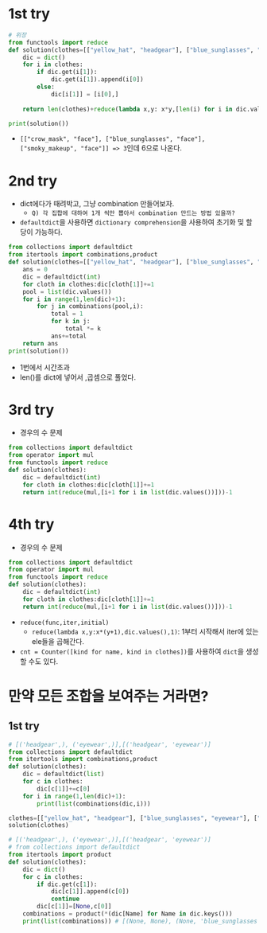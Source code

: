 # 1st try
```python
# 위장
from functools import reduce
def solution(clothes=[["yellow_hat", "headgear"], ["blue_sunglasses", "eyewear"], ["green_turban", "headgear"]]):
    dic = dict()
    for i in clothes:
        if dic.get(i[1]):
            dic.get(i[1]).append(i[0])
        else:            
            dic[i[1]] = [i[0],]
    
    return len(clothes)+reduce(lambda x,y: x*y,[len(i) for i in dic.values()])

print(solution())
```
- `[["crow_mask", "face"], ["blue_sunglasses", "face"], ["smoky_makeup", "face"]] => 3`인데 6으로 나온다.

# 2nd try
- dict에다가 때려박고, 그냥 combination 만들어보자. 
    - `Q) 각 집합에 대하여 1개 씩만 뽑아서 combination 만드는 방법 있을까?`
- `defaultdict`을 사용하면 `dictionary comprehension`을 사용하여 초기화 및 할당이 가능하다.

```python
from collections import defaultdict
from itertools import combinations,product
def solution(clothes=[["yellow_hat", "headgear"], ["blue_sunglasses", "eyewear"], ["green_turban", "headgear"]]):
    ans = 0
    dic = defaultdict(int)
    for cloth in clothes:dic[cloth[1]]+=1
    pool = list(dic.values())
    for i in range(1,len(dic)+1):
        for j in combinations(pool,i):
            total = 1
            for k in j:
                total *= k
            ans+=total  
    return ans
print(solution())
```
- 1번에서 시간초과
- len()를 dict에 넣어서 ,곱셈으로 풀었다.

# 3rd try
- 경우의 수 문제
```python
from collections import defaultdict
from operator import mul
from functools import reduce
def solution(clothes):
    dic = defaultdict(int)
    for cloth in clothes:dic[cloth[1]]+=1
    return int(reduce(mul,[i+1 for i in list(dic.values())]))-1
```


# 4th try
- 경우의 수 문제
```python
from collections import defaultdict
from operator import mul
from functools import reduce
def solution(clothes):
    dic = defaultdict(int)
    for cloth in clothes:dic[cloth[1]]+=1
    return int(reduce(mul,[i+1 for i in list(dic.values())]))-1
```

- `reduce(func,iter,initial)`
    - `reduce(lambda x,y:x*(y+1),dic.values(),1)`: 1부터 시작해서 iter에 있는 ele들을 곱해간다. 
- `cnt = Counter([kind for name, kind in clothes])`를 사용하여 `dict`을 생성할 수도 있다.

# 만약 모든 조합을 보여주는 거라면?

## 1st try
```python
# [('headgear',), ('eyewear',)],[('headgear', 'eyewear')]
from collections import defaultdict
from itertools import combinations,product
def solution(clothes):
    dic = defaultdict(list)
    for c in clothes:
        dic[c[1]]+=c[0]
    for i in range(1,len(dic)+1):
        print(list(combinations(dic,i)))

clothes=[["yellow_hat", "headgear"], ["blue_sunglasses", "eyewear"], ["green_turban", "headgear"]]
solution(clothes)  

```


```python
# [('headgear',), ('eyewear',)],[('headgear', 'eyewear')]
# from collections import defaultdict
from itertools import product
def solution(clothes):
    dic = dict()
    for c in clothes:
        if dic.get(c[1]):
            dic[c[1]].append(c[0])
            continue
        dic[c[1]]=[None,c[0]]
    combinations = product(*(dic[Name] for Name in dic.keys()))
    print(list(combinations)) # [(None, None), (None, 'blue_sunglasses'), ('yellow_hat', None), ('yellow_hat', 'blue_sunglasses'), ('green_turban', None), ('green_turban', 'blue_sunglasses')]
    
```

